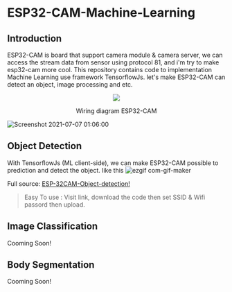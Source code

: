 # ESP32-CAM-Machine-Learning

## Introduction
ESP32-CAM is board that support camera module & camera server, we can access the stream data from sensor using protocol 81, and i'm try to make esp32-cam more cool.
This repository contains code to implementation Machine Learning use framework TensorflowJs. let's make ESP32-CAM can detect an object, image processing and etc.

<p align="center">
  <img src="https://user-images.githubusercontent.com/42485508/124644465-80241b80-debc-11eb-84d4-643e20126138.png" />
</p>
<p align="center">Wiring diagram ESP32-CAM</p>

![Screenshot 2021-07-07 01:06:00](https://user-images.githubusercontent.com/42485508/124646994-92538900-debf-11eb-9c23-da57479903e6.png)


## Object Detection
With TensorflowJs (ML client-side), we can make ESP32-CAM possible to prediction and detect the object.
like this 
![ezgif com-gif-maker](https://user-images.githubusercontent.com/42485508/124645552-c8900900-debd-11eb-86dc-09a5ccd56116.gif)

Full source: [ESP-32CAM-Object-detection!](https://github.com/fazaio/ESP32-CAM-Machine-Learning/tree/main/Object%20detection)
> Easy To use : Visit link, download the code then set SSID & Wifi passord then upload.

## Image Classification
Cooming Soon!

## Body Segmentation
Cooming Soon!
